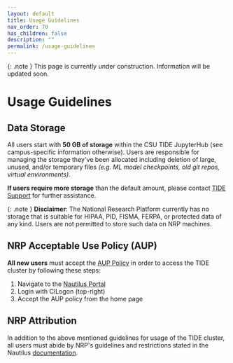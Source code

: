 ```yaml
---
layout: default
title: Usage Guidelines
nav_order: 70
has_children: false
description: ""
permalink: /usage-guidelines
---
```


{: .note }
This page is currently under construction. Information will be updated soon.

# Usage Guidelines

## Data Storage
All users start with **50 GB of storage** within the CSU TIDE JupyterHub (see campus-specific information otherwise). Users are responsible for managing the storage they've been allocated including deletion of large, unused, and/or temporary files *(e.g. ML model checkpoints, old git repos, virtual environments)*.

**If users require more storage** than the default amount, please contact [TIDE Support](https://tide.sdsu.edu/contact/) for further assistance.

{: .note }
**Disclaimer**: The National Research Platform currently has no storage that is suitable for HIPAA, PID, FISMA, FERPA, or protected data of any kind. Users are not permitted to store such data on NRP machines.

## NRP Acceptable Use Policy (AUP)
**All new users** must accept the [AUP Policy](https://docs.nrp.ai/assets/NRP-AUP.pdf) in order to access the TIDE cluster by following these steps:
1. Navigate to the [Nautilus Portal](https://portal.nrp-nautilus.io/)
1. Login with CILogon (top-right)
1. Accept the AUP policy from the home page

## NRP Attribution
In addition to the above mentioned guidelines for usage of the TIDE cluster, all users must abide by NRP's guidelines and restrictions stated in the Nautilus [documentation](https://ucsd-prp.gitlab.io/userdocs/start/policies/).